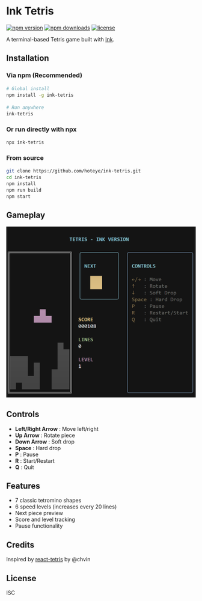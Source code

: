 # Ink Tetris

[![npm version](https://badge.fury.io/js/ink-tetris.svg)](https://badge.fury.io/js/ink-tetris)
[![npm downloads](https://img.shields.io/npm/dm/ink-tetris.svg)](https://www.npmjs.com/package/ink-tetris)
[![license](https://img.shields.io/npm/l/ink-tetris.svg)](https://github.com/hoteye/ink-tetris/blob/master/LICENSE)

A terminal-based Tetris game built with [Ink](https://github.com/vadimdemedes/ink).

## Installation

### Via npm (Recommended)

```bash
# Global install
npm install -g ink-tetris

# Run anywhere
ink-tetris
```

### Or run directly with npx

```bash
npx ink-tetris
```

### From source

```bash
git clone https://github.com/hoteye/ink-tetris.git
cd ink-tetris
npm install
npm run build
npm start
```

## Gameplay

![Ink Tetris Game Screen](https://raw.githubusercontent.com/hoteye/ink-tetris/master/screenshot.png)

## Controls

- **Left/Right Arrow** : Move left/right
- **Up Arrow** : Rotate piece
- **Down Arrow** : Soft drop
- **Space** : Hard drop
- **P** : Pause
- **R** : Start/Restart
- **Q** : Quit

## Features

- 7 classic tetromino shapes
- 6 speed levels (increases every 20 lines)
- Next piece preview
- Score and level tracking
- Pause functionality

## Credits

Inspired by [react-tetris](https://github.com/chvin/react-tetris) by @chvin

## License

ISC
